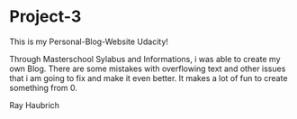 # Project-3

This is my Personal-Blog-Website Udacity!

Through Masterschool Sylabus and Informations,
i was able to create my own Blog. There are some mistakes
with overflowing text and other issues that i am going to 
fix and make it even better. It makes a lot of fun to create 
something from 0.

Ray Haubrich
